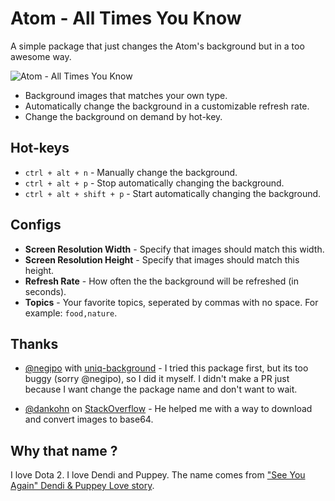 # Atom - All Times You Know

A simple package that just changes the Atom's background but in a too awesome way.

![Atom - All Times You Know](https://giant.gfycat.com/FemaleDifficultAlbertosaurus.gif)

* Background images that matches your own type.
* Automatically change the background in a customizable refresh rate.
* Change the background on demand by hot-key.

## Hot-keys

* `ctrl + alt + n` - Manually change the background.
* `ctrl + alt + p` - Stop automatically changing the background.
* `ctrl + alt + shift + p` - Start automatically changing the background.

## Configs

* **Screen Resolution Width** - Specify that images should match this width.
* **Screen Resolution Height** - Specify that images should match this height.
* **Refresh Rate** - How often the the background will be refreshed (in seconds).
* **Topics** - Your favorite topics, seperated by commas with no space. For example: `food,nature`.

## Thanks

* [@negipo](https://github.com/negipo) with [uniq-background](https://github.com/negipo/uniq-background) - I tried this package first, but its too buggy (sorry @negipo), so I did it myself. I didn't make a PR just because I want change the package name and don't want to wait.

* [@dankohn](http://stackoverflow.com/users/1935918/dankohn) on [StackOverflow](http://stackoverflow.com/questions/17124053/node-js-get-image-from-web-and-encode-with-base64) - He helped me with a way to download and convert images to base64.

## Why that name ?

I love Dota 2. I love Dendi and Puppey. The name comes from ["See You Again" Dendi & Puppey Love story](https://youtu.be/uBp8ZWR7_G8).
